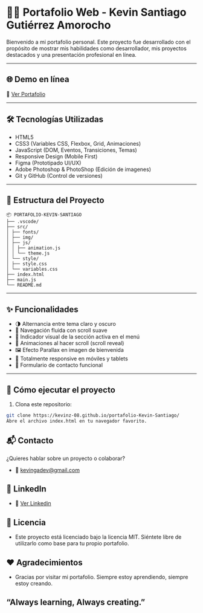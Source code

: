 # 🧑‍💻 Portafolio Web - Kevin Santiago Gutiérrez Amorocho

Bienvenido a mi portafolio personal. Este proyecto fue desarrollado con el propósito de mostrar mis habilidades como desarrollador, mis proyectos destacados y una presentación profesional en línea.

---

## 🌐 Demo en línea

🔗 [Ver Portafolio](https://kevinz-08.github.io/portafolio-Kevin-Santiago/)

---

## 🛠 Tecnologías Utilizadas

- HTML5
- CSS3 (Variables CSS, Flexbox, Grid, Animaciones)
- JavaScript (DOM, Eventos, Transiciones, Temas)
- Responsive Design (Mobile First)
- Figma (Prototipado UI/UX)
- Adobe Photoshop & PhotoShop (Edición de imagenes)
- Git y GitHub (Control de versiones)

---

## 📁 Estructura del Proyecto
```
📦 PORTAFOLIO-KEVIN-SANTIAGO
├── .vscode/
├── src/
│ ├── fonts/
│ ├── img/
│ ├── js/
│ │ ├── animation.js
│ │ └── theme.js
│ └── style/
│ ├── style.css
│ └── variables.css
├── index.html
├── main.js
└── README.md
```
---

## ✨ Funcionalidades

- 🌗 Alternancia entre tema claro y oscuro
- 🎯 Navegación fluida con scroll suave
- 📍 Indicador visual de la sección activa en el menú
- 🎨 Animaciones al hacer scroll (scroll reveal)
- 🖼️ Efecto Parallax en imagen de bienvenida
- 📱 Totalmente responsive en móviles y tablets
- 🧾 Formulario de contacto funcional

---

## 🚀 Cómo ejecutar el proyecto

1. Clona este repositorio:

```bash
git clone https://kevinz-08.github.io/portafolio-Kevin-Santiago/
Abre el archivo index.html en tu navegador favorito.
```
## 📬 Contacto
¿Quieres hablar sobre un proyecto o colaborar?

- 📧 kevingadev@gmail.com

## 💼 LinkedIn
- 🔗 [Ver Linkedin](https://www.linkedin.com/in/kevingutierrezdev/)

## 📝 Licencia
- Este proyecto está licenciado bajo la licencia MIT. Siéntete libre de utilizarlo como base para tu propio portafolio.

## ❤️ Agradecimientos
- Gracias por visitar mi portafolio. Siempre estoy aprendiendo, siempre estoy creando.

## “Always learning, Always creating.”
